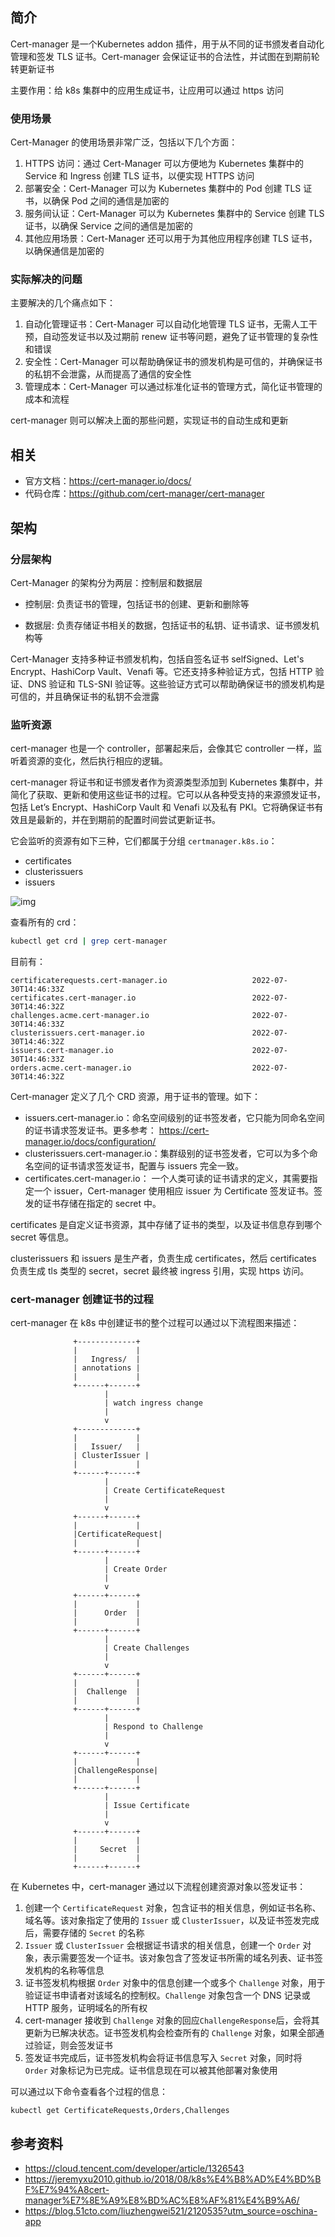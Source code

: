 
## 简介

Cert-manager 是一个Kubernetes addon 插件，用于从不同的证书颁发者自动化管理和签发 TLS 证书。Cert-manager 会保证证书的合法性，并试图在到期前轮转更新证书

主要作用：给 k8s 集群中的应用生成证书，让应用可以通过 https 访问

### 使用场景

Cert-Manager 的使用场景非常广泛，包括以下几个方面：

1. HTTPS 访问：通过 Cert-Manager 可以方便地为 Kubernetes 集群中的 Service 和 Ingress 创建 TLS 证书，以便实现 HTTPS 访问
2. 部署安全：Cert-Manager 可以为 Kubernetes 集群中的 Pod 创建 TLS 证书，以确保 Pod 之间的通信是加密的
3. 服务间认证：Cert-Manager 可以为 Kubernetes 集群中的 Service 创建 TLS 证书，以确保 Service 之间的通信是加密的
4. 其他应用场景：Cert-Manager 还可以用于为其他应用程序创建 TLS 证书，以确保通信是加密的

### 实际解决的问题

主要解决的几个痛点如下：

1. 自动化管理证书：Cert-Manager 可以自动化地管理 TLS 证书，无需人工干预，自动签发证书以及过期前 renew 证书等问题，避免了证书管理的复杂性和错误
2. 安全性：Cert-Manager 可以帮助确保证书的颁发机构是可信的，并确保证书的私钥不会泄露，从而提高了通信的安全性
3. 管理成本：Cert-Manager 可以通过标准化证书的管理方式，简化证书管理的成本和流程

cert-manager 则可以解决上面的那些问题，实现证书的自动生成和更新

## 相关

- 官方文档：<https://cert-manager.io/docs/>
- 代码仓库：<https://github.com/cert-manager/cert-manager>

## 架构

### 分层架构

Cert-Manager 的架构分为两层：控制层和数据层

- 控制层: 负责证书的管理，包括证书的创建、更新和删除等

- 数据层: 负责存储证书相关的数据，包括证书的私钥、证书请求、证书颁发机构等

Cert-Manager 支持多种证书颁发机构，包括自签名证书 selfSigned、Let's Encrypt、HashiCorp Vault、Venafi 等。它还支持多种验证方式，包括 HTTP 验证、DNS 验证和 TLS-SNI 验证等。这些验证方式可以帮助确保证书的颁发机构是可信的，并且确保证书的私钥不会泄露

### 监听资源

cert-manager 也是一个 controller，部署起来后，会像其它 controller 一样，监听着资源的变化，然后执行相应的逻辑。

cert-manager 将证书和证书颁发者作为资源类型添加到 Kubernetes 集群中，并简化了获取、更新和使用这些证书的过程。它可以从各种受支持的来源颁发证书，包括 Let’s Encrypt、HashiCorp Vault 和 Venafi 以及私有 PKI。它将确保证书有效且是最新的，并在到期前的配置时间尝试更新证书。

它会监听的资源有如下三种，它们都属于分组 `certmanager.k8s.io`：

- certificates
- clusterissuers
- issuers

![img](.assets/image-20221217124255398.png)

查看所有的 crd：

```bash
kubectl get crd | grep cert-manager
```

目前有：

```text
certificaterequests.cert-manager.io                   2022-07-30T14:46:33Z
certificates.cert-manager.io                          2022-07-30T14:46:32Z
challenges.acme.cert-manager.io                       2022-07-30T14:46:33Z
clusterissuers.cert-manager.io                        2022-07-30T14:46:32Z
issuers.cert-manager.io                               2022-07-30T14:46:33Z
orders.acme.cert-manager.io                           2022-07-30T14:46:32Z

```

Cert-manager 定义了几个 CRD 资源，用于证书的管理。如下：

- issuers.cert-manager.io：命名空间级别的证书签发者，它只能为同命名空间的证书请求签发证书。更多参考： <https://cert-manager.io/docs/configuration/>
- clusterissuers.cert-manager.io：集群级别的证书签发者，它可以为多个命名空间的证书请求签发证书，配置与 issuers 完全一致。
- certificates.cert-manager.io： 一个人类可读的证书请求的定义，其需要指定一个 issuer，Cert-manager 使用相应 issuer 为 Certificate 签发证书。签发的证书存储在指定的 secret 中。

certificates 是自定义证书资源，其中存储了证书的类型，以及证书信息存到哪个 secret 等信息。

clusterissuers 和 issuers 是生产者，负责生成 certificates，然后 certificates 负责生成 tls 类型的 secret，secret 最终被 ingress 引用，实现 https 访问。

### cert-manager 创建证书的过程

cert-manager 在 k8s 中创建证书的整个过程可以通过以下流程图来描述：

```plain
              +-------------+
              |             |
              |   Ingress/  |
              | annotations |
              |             |
              +------+------+
                     |
                     | watch ingress change
                     |
                     v
              +-------------+
              |             |
              |   Issuer/   |
              | ClusterIssuer |
              |             |
              +------+------+
                     |
                     | Create CertificateRequest
                     |
                     v
              +------+------+
              |             |
              |CertificateRequest|
              |             |
              +------+------+
                     |
                     | Create Order
                     |
                     v
              +------+------+
              |             |
              |      Order  |
              |             |
              +------+------+
                     |
                     | Create Challenges
                     |
                     v
              +------+------+
              |             |
              |  Challenge  |
              |             |
              +------+------+
                     |
                     | Respond to Challenge
                     |
                     v
              +------+------+
              |             |
              |ChallengeResponse|
              |             |
              +------+------+
                     |
                     | Issue Certificate
                     |
                     v
              +------+------+
              |             |
              |     Secret  |
              |             |
              +------+------+
```

在 Kubernetes 中，cert-manager 通过以下流程创建资源对象以签发证书：

1. 创建一个 `CertificateRequest` 对象，包含证书的相关信息，例如证书名称、域名等。该对象指定了使用的 `Issuer` 或 `ClusterIssuer`，以及证书签发完成后，需要存储的 `Secret` 的名称
2. `Issuer` 或 `ClusterIssuer` 会根据证书请求的相关信息，创建一个 `Order` 对象，表示需要签发一个证书。该对象包含了签发证书所需的域名列表、证书签发机构的名称等信息
3. 证书签发机构根据 `Order` 对象中的信息创建一个或多个 `Challenge` 对象，用于验证证书申请者对该域名的控制权。`Challenge` 对象包含一个 DNS 记录或 HTTP 服务，证明域名的所有权
4. cert-manager 接收到 `Challenge` 对象的回应`ChallengeResponse`后，会将其更新为已解决状态。证书签发机构会检查所有的 `Challenge` 对象，如果全部通过验证，则会签发证书
5. 签发证书完成后，证书签发机构会将证书信息写入 `Secret` 对象，同时将 `Order` 对象标记为已完成。证书信息现在可以被其他部署对象使用

可以通过以下命令查看各个过程的信息：

```
kubectl get CertificateRequests,Orders,Challenges
```

## 参考资料

- <https://cloud.tencent.com/developer/article/1326543>
- <https://jeremyxu2010.github.io/2018/08/k8s%E4%B8%AD%E4%BD%BF%E7%94%A8cert-manager%E7%8E%A9%E8%BD%AC%E8%AF%81%E4%B9%A6/>
- <https://blog.51cto.com/liuzhengwei521/2120535?utm_source=oschina-app>
